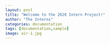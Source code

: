 ```yaml
---
layout: post
title: "Welcome to the 2020 Intern Project!"
author: "The Interns"
categories: documentation
tags: [documentation,sample]
image: air-1.jpg
---
```



